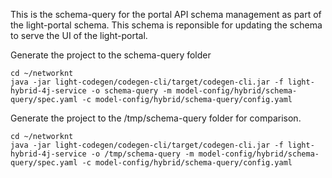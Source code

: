 This is the schema-query for the portal API schema management as part of the light-portal schema. This schema is reponsible for updating the schema to serve the UI of the light-portal.

Generate the project to the schema-query folder

```
cd ~/networknt
java -jar light-codegen/codegen-cli/target/codegen-cli.jar -f light-hybrid-4j-service -o schema-query -m model-config/hybrid/schema-query/spec.yaml -c model-config/hybrid/schema-query/config.yaml
```

Generate the project to the /tmp/schema-query folder for comparison. 

```
cd ~/networknt
java -jar light-codegen/codegen-cli/target/codegen-cli.jar -f light-hybrid-4j-service -o /tmp/schema-query -m model-config/hybrid/schema-query/spec.yaml -c model-config/hybrid/schema-query/config.yaml
```
